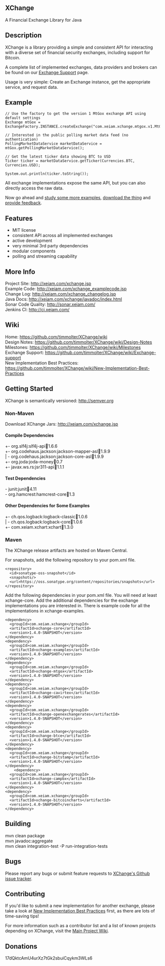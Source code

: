 ## XChange
A Financial Exchange Library for Java

## Description
XChange is a library providing a simple and consistent API for interacting with a diverse set of financial security exchanges, including support for Bitcoin. 

A complete list of implemented exchanges, data providers and brokers can be found on our [Exchange Support](https://github.com/timmolter/XChange/wiki/Exchange-Support) page. 

Usage is very simple: Create an Exchange instance, get the appropriate service, and request data.

## Example

    // Use the factory to get the version 1 MtGox exchange API using default settings
    Exchange mtGox = ExchangeFactory.INSTANCE.createExchange("com.xeiam.xchange.mtgox.v1.MtGoxExchange");

    // Interested in the public polling market data feed (no authentication)
    PollingMarketDataService marketDataService = mtGox.getPollingMarketDataService();

    // Get the latest ticker data showing BTC to USD
    Ticker ticker = marketDataService.getTicker(Currencies.BTC, Currencies.USD);
    
    System.out.println(ticker.toString());
    
All exchange implementations expose the same API, but you can also directly access the raw data.

Now go ahead and [study some more examples](http://xeiam.com/xchange_examplecode.jsp), [download the thing](http://xeiam.com/xchange_changelog.jsp) and [provide feedback](https://github.com/timmolter/XChange/issues).

## Features
* MIT license
* consistent API across all implemented exchanges
* active development
* very minimal 3rd party dependencies
* modular components
* polling and streaming capability
    
## More Info
Project Site: http://xeiam.com/xchange.jsp  
Example Code: http://xeiam.com/xchange_examplecode.jsp  
Change Log: http://xeiam.com/xchange_changelog.jsp  
Java Docs: http://xeiam.com/xchange/javadoc/index.html  
Sonar Code Quality: http://sonar.xeiam.com/  
Jenkins CI: http://ci.xeiam.com/  

## Wiki
Home: https://github.com/timmolter/XChange/wiki  
Design Notes: https://github.com/timmolter/XChange/wiki/Design-Notes  
Milestones: https://github.com/timmolter/XChange/wiki/Milestones  
Exchange Support: https://github.com/timmolter/XChange/wiki/Exchange-support  
New Implementation Best Practices: https://github.com/timmolter/XChange/wiki/New-Implementation-Best-Practices

## Getting Started
XChange is semantically versioned: http://semver.org  

### Non-Maven
Download XChange Jars: http://xeiam.com/xchange.jsp
#### Compile Dependencies
+- org.slf4j:slf4j-api:jar:1.6.6  
+- org.codehaus.jackson:jackson-mapper-asl:jar:1.9.9  
|  \- org.codehaus.jackson:jackson-core-asl:jar:1.9.9  
+- org.joda:joda-money:jar:0.7  
+- javax.ws.rs:jsr311-api:jar:1.1.1  
#### Test Dependencies
\- junit:junit:jar:4.11  
   \- org.hamcrest:hamcrest-core:jar:1.3  
#### Other Dependencies for Some Examples
+- ch.qos.logback:logback-classic:jar:1.0.6  
|  \- ch.qos.logback:logback-core:jar:1.0.6  
+- com.xeiam.xchart:xchart:jar:1.3.0  

### Maven
The XChange release artifacts are hosted on Maven Central. 

For snapshots, add the following repository to your pom.xml file.

    <repository>
      <id>sonatype-oss-snapshot</id>
      <snapshots/>
      <url>https://oss.sonatype.org/content/repositories/snapshots</url>
    </repository>
  
Add the following dependencies in your pom.xml file. You will need at least xchange-core. Add the additional dependencies for the exchange implementations you are interested in. There is example code for all the implementations in xchange-examples.

    <dependency>
      <groupId>com.xeiam.xchange</groupId>
      <artifactId>xchange-core</artifactId>
      <version>1.4.0-SNAPSHOT</version>
    </dependency>
    <dependency>
      <groupId>com.xeiam.xchange</groupId>
      <artifactId>xchange-examples</artifactId>
      <version>1.4.0-SNAPSHOT</version>
    </dependency>
    <dependency>
      <groupId>com.xeiam.xchange</groupId>
      <artifactId>xchange-mtgox</artifactId>
      <version>1.4.0-SNAPSHOT</version>
    </dependency>
    <dependency>
      <groupId>com.xeiam.xchange</groupId>
      <artifactId>xchange-cavirtex</artifactId>
      <version>1.4.0-SNAPSHOT</version>
    </dependency>
    <dependency>
      <groupId>com.xeiam.xchange</groupId>
      <artifactId>xchange-openexchangerates</artifactId>
      <version>1.4.0-SNAPSHOT</version>
    </dependency>
    <dependency>
      <groupId>com.xeiam.xchange</groupId>
      <artifactId>xchange-btce</artifactId>
      <version>1.4.0-SNAPSHOT</version>
    </dependency>
    <dependency>
      <groupId>com.xeiam.xchange</groupId>
      <artifactId>xchange-bitstamp</artifactId>
      <version>1.4.0-SNAPSHOT</version>
    </dependency>
        <dependency>
      <groupId>com.xeiam.xchange</groupId>
      <artifactId>xchange-campbx</artifactId>
      <version>1.4.0-SNAPSHOT</version>
    </dependency>
    <dependency>
      <groupId>com.xeiam.xchange</groupId>
      <artifactId>xchange-bitcoincharts</artifactId>
      <version>1.4.0-SNAPSHOT</version>
    </dependency>
    
## Building
mvn clean package  
mvn javadoc:aggregate  
mvn clean integration-test -P run-integration-tests  

## Bugs
Please report any bugs or submit feature requests to [XChange's Github issue tracker](https://github.com/timmolter/XChange/issues).

## Contributing
If you'd like to submit a new implementation for another exchange, please take a look at [New Implementation Best Practices](https://github.com/timmolter/XChange/wiki/New-Implementation-Best-Practices) first, as there are lots of time-saving tips! 

For more information such as a contributor list and a list of known projects depending on XChange, visit the [Main Project Wiki](https://github.com/timmolter/XChange/wiki). 

## Donations
17dQktcAmU4urXz7tGk2sbuiCqykm3WLs6
